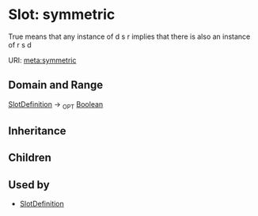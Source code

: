 # Slot: symmetric


True means that any instance of  d s r implies that there is also an instance of r s d

URI: [meta:symmetric](https://w3id.org/biolink/biolinkml/meta/symmetric)
## Domain and Range

[SlotDefinition](SlotDefinition.md) ->  <sub>OPT</sub> [Boolean](Boolean.md)
## Inheritance

## Children

## Used by

 * [SlotDefinition](SlotDefinition.md)
